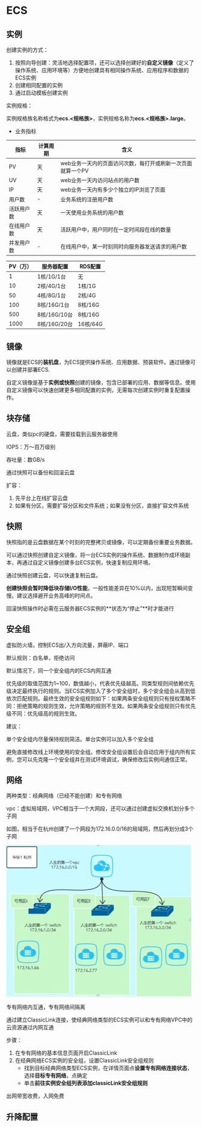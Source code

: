 # ECS

## 实例

创建实例的方式：

1. 按照向导创建：灵活地选择配置项，还可以选择创建好的**自定义镜像**（定义了操作系统、应用环境等）方便地创建具有相同操作系统、应用程序和数据的ECS实例
2. 创建相同配置的实例
3. 通过启动模板创建实例



实例规格：

实例规格族名称格式为**ecs.<规格族>**，实例规格名称为**ecs.<规格族>.<nx>large**。

- 业务指标


| 指标       | 计算周期 | 含义                                                        |
| ---------- | -------- | ----------------------------------------------------------- |
| PV         | 天       | web业务一天内的页面访问次数，每打开或刷新一次页面就算一个PV |
| UV         | 天       | web业务一天内访问站点的用户数                               |
| IP         | 天       | web业务一天内有多少个独立的IP浏览了页面                     |
| 用户数     | -        | 业务系统的注册用户数                                        |
| 活跃用户数 | 天       | 一天使用业务系统的用户数                                    |
| 在线用户数 | 天       | 活跃用户中，用户同时在一定时间段在线的数量                  |
| 并发用户数 | -        | 在线用户中，某一时刻同时向服务器发送请求的用户数            |

| PV（万） | 服务器配置   | RDS配置  |
| -------- | ------------ | -------- |
| 1        | 1核/1G/1台   | 无       |
| 10       | 2核/4G/1台   | 1核/1G   |
| 50       | 4核/8G/1台   | 2核/4G   |
| 100      | 8核/16G/1台  | 8核/16G  |
| 500      | 8核/16G/10台 | 8核/16G  |
| 1000     | 8核/16G/20台 | 16核/64G |

## 镜像

镜像就是ECS的**装机盘**，为ECS提供操作系统、应用数据、预装软件。通过镜像可以创建并部署ECS.

自定义镜像是基于**实例或快照**创建的镜像，包含已部署的应用、数据等信息。使用自定义镜像可以快速创建更多相同配置的实例，无需每次创建实例时重复配置操作。

## 块存储

云盘，类似pc的硬盘，需要挂载到云服务器使用

IOPS：万～百万级别

吞吐量：数GB/s



通过快照可以备份和回滚云盘



扩容：

1. 先平台上在线扩容云盘
2. 如果有分区，需要扩容分区和文件系统；如果没有分区，直接扩容文件系统

## 快照

快照指的是云盘数据在某个时刻的完整拷贝或镜像，可以定期备份重要业务数据。



可以通过快照创建自定义镜像，将一台ECS实例的操作系统、数据制作成环境副本，再通过自定义镜像创建多台ECS实例，快速复制应用环境。

通过快照创建云盘，可以快速复制云盘。

**创建快照会暂时降低块存储I/O性能**，一般性能差异在10%以内，出现短暂瞬间变慢。建议选择避开业务高峰的时间点。



回滚快照操作时必需在云服务器ECS实例的**状态为“停止”**时才能进行

## 安全组

虚拟防火墙，控制ECS出/入方向流量，屏蔽IP、端口

默认规则：白名单，拒绝访问

默认情况下，同一个安全组内的ECS内网互通



优先级的取值范围为1~100，数值越小，代表优先级越高。同类型规则间依赖优先级决定最终执行的规则。当ECS实例加入了多个安全组时，多个安全组会从高到低依次匹配规则。最终生效的安全组规则如下：如果两条安全组规则只有授权策略不同：拒绝策略的规则生效，允许策略的规则不生效。如果两条安全组规则只有优先级不同：优先级高的规则生效。



建议：

单个安全组内尽量保持规则简洁。单台实例可以加入多个安全组

避免直接修改线上环境使用的安全组。修改安全组设置后会自动应用于组内所有实例，您可以先克隆一个安全组并在测试环境调试，确保修改后实例间通信正常。

## 网络

两种类型：经典网络（已经不能创建）和专有网络



vpc：虚拟局域网，VPC相当于一个大网段，还可以通过创建虚拟交换机划分多个子网

如图，相当于在杭州创建了一个网段为172.16.0.0/16的局域网，然后再划分成3个子网

<img src="assets/image-20230409175207614.png" alt="image-20230409175207614" style="zoom:67%;" />



专有网络内互通，专有网络间隔离



通过建立ClassicLink连接，使经典网络类型的ECS实例可以和专有网络VPC中的云资源通过内网互通

步骤：

1. 在专有网络的基本信息页面开启ClassicLink
2. 在经典网络ECS实例的安全组，设置ClassicLink安全组规则
   - 找到目标经典网络类型ECS实例，在详情页面点**设置专有网络连接状态**，选择**目标专有网络**，点确定
   - 单击**前往实例安全组列表添加classicLink安全组规则**

出网带宽收费，入网免费



## 升降配置

